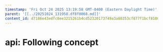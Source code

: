 ```yaml
---
timestamp: 'Fri Oct 24 2025 13:19:58 GMT-0400 (Eastern Daylight Time)'
parent: '[[../20251024_131958.df8f0068.md]]'
content_id: d7186e43edfc8ee3215261b4cd52320173749a3a80353cf877f1bcf810094d82
---
```


# api: Following concept
